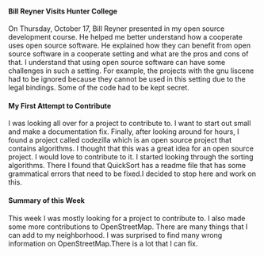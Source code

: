 #### Bill Reyner Visits Hunter College

On Thursday, October 17, Bill Reyner presented in my open source development course. He helped me better understand how a cooperate uses open source software. He explained how they can benefit from open source software in a cooperate setting and what are the pros and cons of that. I understand that using open source software can have some challenges in such a setting. For example, the projects with the gnu liscene had to be ignored because they cannot be used in this setting due to the legal bindings. Some of the code had to be kept secret.

#### My First Attempt to Contribute

I was looking all over for a project to contribute to. I want to start out small and make a documentation fix. Finally, after looking around for hours, I found a project called codezilla which is an open source project that contains algorithms. I thought that this was a great idea for an open source project. I would love to contribute to it. I started looking through the sorting algorithms. There I found that QuickSort has a readme file that has some grammatical errors that need to be fixed.I decided to stop here and work on this. 

#### Summary of this Week

This week I was mostly looking for a project to contribute to. I also made some more contributions to OpenStreetMap. There are many things that I can add to my neighborhood. I was surprised to find many wrong information on OpenStreetMap.There is a lot that I can fix.  
